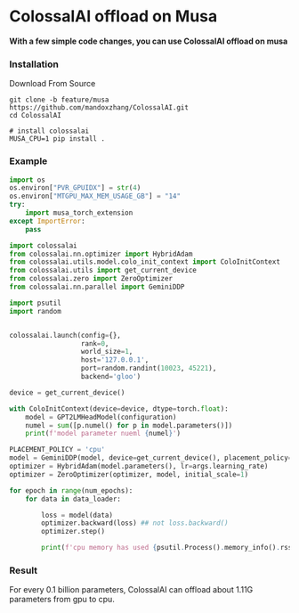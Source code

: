 # ColossalAI offload on Musa
<b> With a few simple code changes, you can use ColossalAI offload on musa </b>

### Installation
Download From Source

```shell
git clone -b feature/musa https://github.com/mandoxzhang/ColossalAI.git
cd ColossalAI

# install colossalai
MUSA_CPU=1 pip install .
```

### Example

```python
import os
os.environ["PVR_GPUIDX"] = str(4)
os.environ["MTGPU_MAX_MEM_USAGE_GB"] = "14"
try:
    import musa_torch_extension
except ImportError:
    pass

import colossalai
from colossalai.nn.optimizer import HybridAdam
from colossalai.utils.model.colo_init_context import ColoInitContext
from colossalai.utils import get_current_device
from colossalai.zero import ZeroOptimizer
from colossalai.nn.parallel import GeminiDDP

import psutil
import random


colossalai.launch(config={},
                  rank=0,
                  world_size=1,
                  host='127.0.0.1',
                  port=random.randint(10023, 45221),
                  backend='gloo')

device = get_current_device()

with ColoInitContext(device=device, dtype=torch.float):
    model = GPT2LMHeadModel(configuration)
    numel = sum([p.numel() for p in model.parameters()])
    print(f'model parameter nueml {numel}')

PLACEMENT_POLICY = 'cpu'
model = GeminiDDP(model, device=get_current_device(), placement_policy=PLACEMENT_POLICY, pin_memory=True)
optimizer = HybridAdam(model.parameters(), lr=args.learning_rate)
optimizer = ZeroOptimizer(optimizer, model, initial_scale=1)

for epoch in range(num_epochs):
    for data in data_loader:

        loss = model(data)
        optimizer.backward(loss) ## not loss.backward()
        optimizer.step()

        print(f'cpu memory has used {psutil.Process().memory_info().rss / 1024**2:.2f} MB')
```

### Result
For every 0.1 billion parameters, ColossalAI can offload about 1.11G parameters from gpu to cpu.
